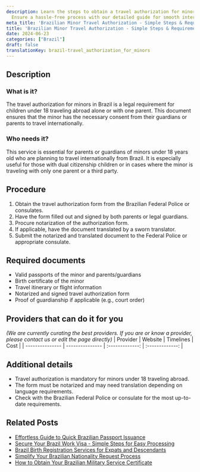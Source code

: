 ```yaml
---
description: Learn the steps to obtain a travel authorization for minors in Brazil.
  Ensure a hassle-free process with our detailed guide for smooth international travel.
meta_title: 'Brazilian Minor Travel Authorization - Simple Steps & Requirements'
title: 'Brazilian Minor Travel Authorization - Simple Steps & Requirements'
date: 2024-06-23
categories: ["Brazil"]
draft: false
translationKey: brazil-travel_authorization_for_minors
---
```



## Description
### What is it?
The travel authorization for minors in Brazil is a legal requirement for children under 18 traveling abroad alone or with one parent. This document ensures that the minor has the necessary consent from their guardians or parents to travel internationally.

### Who needs it?
This service is essential for parents or guardians of minors under 18 years old who are planning to travel internationally from Brazil. It is especially useful for those with dual citizenship children or in cases where the minor is traveling with only one parent or a third party.

## Procedure

1. Obtain the travel authorization form from the Brazilian Federal Police or consulates.
2. Have the form filled out and signed by both parents or legal guardians.
3. Procure notarization of the authorization form.
4. If applicable, have the document translated by a sworn translator.
5. Submit the notarized and translated document to the Federal Police or appropriate consulate.


## Required documents

- Valid passports of the minor and parents/guardians
- Birth certificate of the minor
- Travel itinerary or flight information
- Notarized and signed travel authorization form
- Proof of guardianship if applicable (e.g., court order)


## Providers that can do it for you
_(We are currently curating the best providers. If you are or know a provider, please contact us or edit the page directly)_
| Provider        |     Website     |     Timelines    |       Cost      |
| --------------- | --------------- |  :-------------: | :-------------: |

## Additional details

- Travel authorization is mandatory for minors under 18 traveling abroad.
- The form must be notarized and may need translation depending on language requirements.
- Check with the Brazilian Federal Police or consulate for the most up-to-date requirements.

## Related Posts

- [Effortless Guide to Quick Brazilian Passport Issuance](https://tramitit.com/guides/brazil/passport_issuance/)
- [Secure Your Brazil Work Visa - Simple Steps for Easy Processing](https://tramitit.com/guides/brazil/work_visa/)
- [Brazil Birth Registration Services for Expats and Descendants](https://tramitit.com/guides/brazil/birth_registration/)
- [Simplify Your Brazilian Nationality Request Process](https://tramitit.com/guides/brazil/nationality_request/)
- [How to Obtain Your Brazilian Military Service Certificate](https://tramitit.com/guides/brazil/military_service_certificate/)